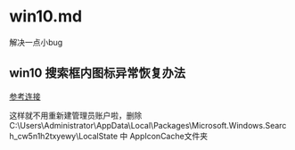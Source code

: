 # win10.md

解决一点小bug

## win10 搜索框内图标异常恢复办法

[参考连接](https://zhuanlan.zhihu.com/p/379742339)

这样就不用重新建管理员账户啦，删除C:\Users\Administrator\AppData\Local\Packages\Microsoft.Windows.Search_cw5n1h2txyewy\LocalState 中 AppIconCache文件夹